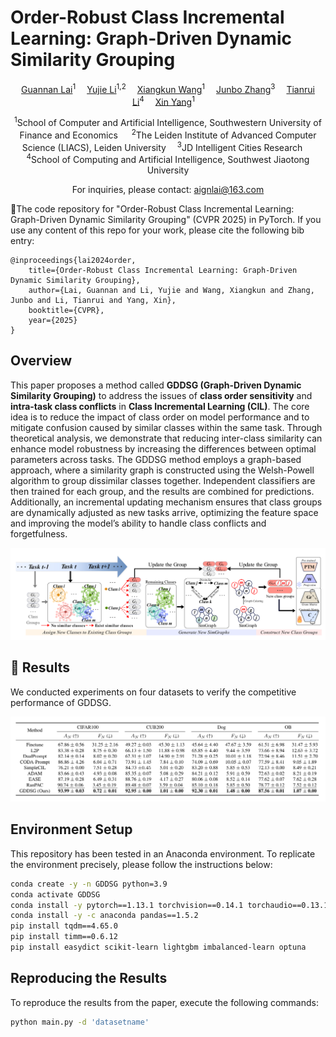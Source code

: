 # Order-Robust Class Incremental Learning: Graph-Driven Dynamic Similarity Grouping

<div align="center">

<div>
  <a href='https://www.lamda.nju.edu.cn/laign/' target='_blank'>Guannan Lai</a><sup>1</sup>&emsp;
  <a href='https://scholar.google.com/citations?user=P42FoNwAAAAJ&hl=zh-TW&oi=sra' target='_blank'>Yujie Li</a><sup>1,2</sup>&emsp;
  <a href='https://scholar.google.com/citations?user=L7AIhMkAAAAJ&hl=zh-CN' target='_blank'>Xiangkun Wang</a><sup>1</sup>&emsp;
  <a href='https://scholar.google.com/citations?hl=zh-CN&user=sQpMBqsAAAAJ' target='_blank'>Junbo Zhang</a><sup>3</sup>&emsp;
  <a href='https://scholar.google.com/citations?user=eLsZxC4AAAAJ' target='_blank'>Tianrui Li</a><sup>4</sup>&emsp;
  <a href='https://scholar.google.com/citations?hl=zh-CN&user=DCX8lbsAAAAJ&view_op=list_works&sortby=pubdate' target='_blank'>Xin Yang</a><sup>1</sup>&emsp;
</div>
<div>

  <sup>1</sup>School of Computer and Artificial Intelligence, Southwestern University of Finance and Economics &emsp;
  <sup>2</sup>The Leiden Institute of Advanced Computer Science (LIACS), Leiden University&emsp;
  <sup>3</sup>JD Intelligent Cities Research &emsp;
  <sup>4</sup>School of Computing and Artificial Intelligence, Southwest Jiaotong University

</div>
</div>

<p align="center">
  For inquiries, please contact: <a href="mailto:aignlai@163.com">aignlai@163.com</a>
</p>


🎉The code repository for "Order-Robust Class Incremental Learning: Graph-Driven Dynamic Similarity Grouping" (CVPR 2025) in PyTorch. If you use any content of this repo for your work, please cite the following bib entry:

```
@inproceedings{lai2024order, 
    title={Order-Robust Class Incremental Learning: Graph-Driven Dynamic Similarity Grouping}, 
    author={Lai, Guannan and Li, Yujie and Wang, Xiangkun and Zhang, Junbo and Li, Tianrui and Yang, Xin}, 
    booktitle={CVPR}, 
    year={2025} 
}
```

## Overview

This paper proposes a method called **GDDSG (Graph-Driven Dynamic Similarity Grouping)** to address the issues of **class order sensitivity** and **intra-task class conflicts** in **Class Incremental Learning (CIL)**. The core idea is to reduce the impact of class order on model performance and to mitigate confusion caused by similar classes within the same task. Through theoretical analysis, we demonstrate that reducing inter-class similarity can enhance model robustness by increasing the differences between optimal parameters across tasks. The GDDSG method employs a graph-based approach, where a similarity graph is constructed using the Welsh-Powell algorithm to group dissimilar classes together. Independent classifiers are then trained for each group, and the results are combined for predictions. Additionally, an incremental updating mechanism ensures that class groups are dynamically adjusted as new tasks arrive, optimizing the feature space and improving the model’s ability to handle class conflicts and forgetfulness.

<img src='source/GDDSG.png' width='900'>

## 🎊 Results

We conducted experiments on four datasets to verify the competitive performance of GDDSG.

<img src='source/result.png' width='900'>

## Environment Setup

This repository has been tested in an Anaconda environment. To replicate the environment precisely, please follow the instructions below:

```bash
conda create -y -n GDDSG python=3.9
conda activate GDDSG
conda install -y pytorch==1.13.1 torchvision==0.14.1 torchaudio==0.13.1 pytorch-cuda=11.7 -c pytorch -c nvidia
conda install -y -c anaconda pandas==1.5.2
pip install tqdm==4.65.0 
pip install timm==0.6.12
pip install easydict scikit-learn lightgbm imbalanced-learn optuna
```

## Reproducing the Results

To reproduce the results from the paper, execute the following commands:

```bash
python main.py -d 'datasetname'
```

